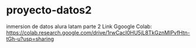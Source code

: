 # proyecto-datos2
inmersion de datos alura latam parte 2
 Link Ggoogle Colab: https://colab.research.google.com/drive/1rwCacI0HU5jL8TkGznMIPvfHtn-tGh-u?usp=sharing
